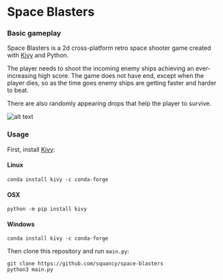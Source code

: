 # Space Blasters

### Basic gameplay
Space Blasters is a 2d cross-platform retro space shooter game created with <a href='https://www.kivy.org'>Kivy</a> and Python.

The player needs to shoot the incoming enemy ships achieving an ever-increasing high score. The game does not have end, except when the player dies, so as the time goes enemy ships are getting faster and harder to beat.

There are also randomly appearing drops that help the player to survive.

![alt text](https://github.com/squancy/space-blasters/images/showcase.png)

### Usage
First, install <a href='https://www.kivy.org'>Kivy</a>:

#### Linux
```
conda install kivy -c conda-forge
```
#### OSX
```
python -m pip install kivy
```
#### Windows
```
conda install kivy -c conda-forge
```

Then clone this repository and run `main.py`:
```
git clone https://github.com/squancy/space-blasters
python3 main.py
```

